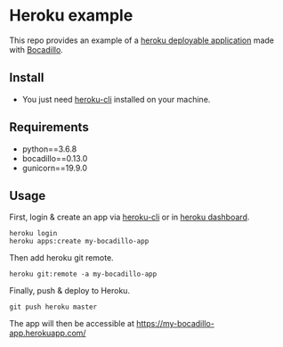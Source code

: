 # Heroku example

This repo provides an example of a [heroku deployable application](https://devcenter.heroku.com/categories/python-support) made with [Bocadillo](https://bocadilloproject.github.io).

## Install
- You just need [heroku-cli](https://devcenter.heroku.com/articles/heroku-cli) installed on your machine. 

## Requirements
- python==3.6.8
- bocadillo==0.13.0
- gunicorn==19.9.0

## Usage
First, login & create an app via [heroku-cli](https://devcenter.heroku.com/articles/heroku-cli) or in [heroku dashboard](https://dashboard.heroku.com).
```
heroku login 
heroku apps:create my-bocadillo-app
```

Then add heroku git remote.
```
heroku git:remote -a my-bocadillo-app
```

Finally, push & deploy to Heroku.
```
git push heroku master
```

The app will then be accessible at https://my-bocadillo-app.herokuapp.com/
